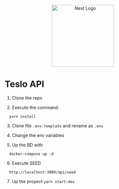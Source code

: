 <p align="center">
  <a href="http://nestjs.com/" target="blank"><img src="https://nestjs.com/img/logo-small.svg" width="200" alt="Nest Logo" /></a>
</p>

# Teslo API

1. Clone the repo

2. Execute the command:
```
  yarn install
```

3. Clone file ```.env.template``` and rename as ```.env```

4. Change the env variables

5. Up the BD with
```
  docker-compose up -d
```

6. Execute SEED
```
  http://localhost:3000/api/seed
```

7. Up the proyect ```yarn start:dev```
